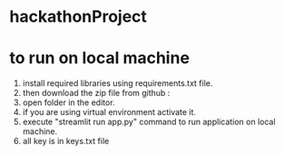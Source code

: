 # hackathonProject

# to run on local machine

1. install required libraries using requirements.txt file.
2. then download the zip file from github :
3. open folder in the editor.
4. if you are using virtual environment activate it.
5. execute "streamlit run app.py" command to run application on local machine.
6. all key is in keys.txt file
